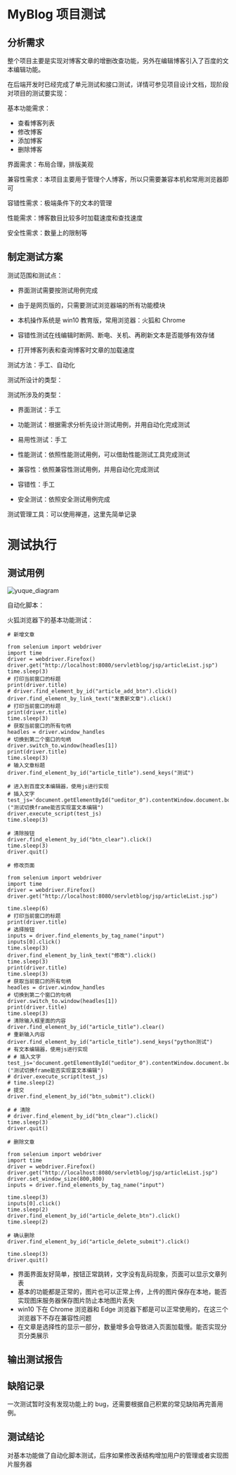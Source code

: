 # MyBlog 项目测试

## 分析需求

整个项目主要是实现对博客文章的增删改查功能，另外在编辑博客引入了百度的文本编辑功能。

在后端开发时已经完成了单元测试和接口测试，详情可参见项目设计文档，现阶段对项目的测试要实现：

基本功能需求：

+ 查看博客列表
+ 修改博客
+ 添加博客
+ 删除博客

界面需求：布局合理，排版美观

兼容性需求：本项目主要用于管理个人博客，所以只需要兼容本机和常用浏览器即可

容错性需求：极端条件下的文本的管理

性能需求：博客数目比较多时加载速度和查找速度

安全性需求：数量上的限制等

## 制定测试方案

测试范围和测试点：

+ 界面测试需要按测试用例完成

+ 由于是网页版的，只需要测试浏览器端的所有功能模块
+ 本机操作系统是 win10 教育版，常用浏览器：火狐和 Chrome
+ 容错性测试在线编辑时断网、断电、关机、再刷新文本是否能够有效存储
+ 打开博客列表和查询博客时文章的加载速度

测试方法：手工、自动化

测试所设计的类型：

测试所涉及的类型：

+ 界面测试：手工

+ 功能测试：根据需求分析先设计测试用例，并用自动化完成测试

+ 易用性测试：手工

+ 性能测试：依照性能测试用例，可以借助性能测试工具完成测试
+ 兼容性：依照兼容性测试用例，并用自动化完成测试
+ 容错性：手工

+ 安全测试：依照安全测试用例完成

测试管理工具：可以使用禅道，这里先简单记录

# 测试执行

## 测试用例



![yuque_diagram](img/yuque_diagram-1599052309131.jpg)

自动化脚本：

火狐浏览器下的基本功能测试：

```
# 新增文章

from selenium import webdriver
import time
driver = webdriver.Firefox()
driver.get("http://localhost:8080/servletblog/jsp/articleList.jsp")
time.sleep(3)
# 打印当前窗口的标题
print(driver.title)
# driver.find_element_by_id("article_add_btn").click()
driver.find_element_by_link_text("发表新文章").click()
# 打印当前窗口的标题
print(driver.title)
time.sleep(3)
# 获取当前窗口的所有句柄
headles = driver.window_handles
# 切换到第二个窗口的句柄
driver.switch_to.window(headles[1])
print(driver.title)
time.sleep(3)
# 输入文章标题
driver.find_element_by_id("article_title").send_keys("测试")
 
# 进入到百度文本编辑器，使用js进行实现
# 插入文字
test_js='document.getElementById("ueditor_0").contentWindow.document.body.innerText="%s"'%("测试切换frame能否实现富文本编辑")
driver.execute_script(test_js)
time.sleep(3)

# 清除按钮
driver.find_element_by_id("btn_clear").click()
time.sleep(3)
driver.quit()
```



```
# 修改页面

from selenium import webdriver
import time
driver = webdriver.Firefox()
driver.get("http://localhost:8080/servletblog/jsp/articleList.jsp")

time.sleep(6)
# 打印当前窗口的标题
print(driver.title)
# 选择按钮
inputs = driver.find_elements_by_tag_name("input")
inputs[0].click()
time.sleep(3)
driver.find_element_by_link_text("修改").click()
time.sleep(3)
print(driver.title)
time.sleep(3)
# 获取当前窗口的所有句柄
headles = driver.window_handles
# 切换到第二个窗口的句柄
driver.switch_to.window(headles[1])
print(driver.title)
time.sleep(3)
# 清除输入框里面的内容
driver.find_element_by_id("article_title").clear()
# 重新输入内容
driver.find_element_by_id("article_title").send_keys("python测试")
# 有文本编辑器，使用js进行实现
# # 插入文字
test_js='document.getElementById("ueditor_0").contentWindow.document.body.innerText="%s"'%("测试切换frame能否实现富文本编辑")
# driver.execute_script(test_js)
# time.sleep(2)
# 提交
driver.find_element_by_id("btn_submit").click()
 
# # 清除
# driver.find_element_by_id("btn_clear").click()
time.sleep(3)
driver.quit()
```



```
# 删除文章

from selenium import webdriver
import time
driver = webdriver.Firefox()
driver.get("http://localhost:8080/servletblog/jsp/articleList.jsp")
driver.set_window_size(800,800)
inputs = driver.find_elements_by_tag_name("input")
 
time.sleep(3)
inputs[0].click()
time.sleep(2)
driver.find_element_by_id("article_delete_btn").click()
time.sleep(2)
 
# 确认删除
driver.find_element_by_id("article_delete_submit").click()

time.sleep(3)
driver.quit()

```

+ 界面界面友好简单，按钮正常跳转，文字没有乱码现象，页面可以显示文章列表
+ 基本的功能都是正常的，图片也可以正常上传，上传的图片保存在本地，能否实现图床服务器保存图片防止本地图片丢失
+ win10 下在 Chrome 浏览器和 Edge 浏览器下都是可以正常使用的，在这三个浏览器下不存在兼容性问题
+ 在文章是选择性的显示一部分，数量增多会导致进入页面加载慢。能否实现分页分类展示

## 输出测试报告

## 缺陷记录

一次测试暂时没有发现功能上的 bug，还需要根据自己积累的常见缺陷再完善用例。

## 测试结论

对基本功能做了自动化脚本测试，后序如果修改表结构增加用户的管理或者实现图片服务器

